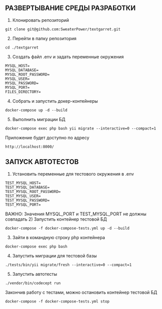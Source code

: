 РАЗВЕРТЫВАНИЕ СРЕДЫ РАЗРАБОТКИ
------------------------------

1) Клонировать репозиторий
~~~
git clone git@github.com:SweaterPower/textgarret.git
~~~
2) Перейти в папку репозитория
~~~
cd ./textgarret
~~~
3) Создать файл .env и задать переменные окружения
~~~
MYSQL_HOST=
MYSQL_DATABASE=
MYSQL_ROOT_PASSWORD=
MYSQL_USER=
MYSQL_PASSWORD=
MYSQL_PORT=
FILES_DIRECTORY=
~~~
4) Собрать и запустить докер-контейнеры
~~~
docker-compose up -d --build
~~~
5) Выполнить миграции БД
~~~
docker-compose exec php bash yii migrate --interactive=0 --compact=1
~~~

Приложение будет доступно по адресу
~~~
http://localhost:8000/
~~~

ЗАПУСК АВТОТЕСТОВ
-----------------
1) Установить переменные для тестового окружения в .env
~~~
TEST_MYSQL_HOST=
TEST_MYSQL_DATABASE=
TEST_MYSQL_ROOT_PASSWORD=
TEST_MYSQL_USER=
TEST_MYSQL_PASSWORD=
TEST_MYSQL_PORT=
~~~
ВАЖНО: Значения MYSQL_PORT и TEST_MYSQL_PORT не должны совпадать
2) Запустить контейнер тестовой БД
~~~
docker-compose -f docker-compose-tests.yml up -d --build
~~~
3) Зайти в командную строку php контейнера
~~~
docker-compose exec php bash
~~~
4) Запустить миграции для тестовой базы
~~~
./tests/bin/yii migrate/fresh --interactive=0 --compact=1
~~~
5) Запустить автотесты
~~~
./vendor/bin/codecept run
~~~
Закончив работу с тестами, можно остановить контейнер тестовой БД
~~~
docker-compose -f docker-compose-tests.yml stop
~~~